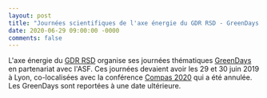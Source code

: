 ```yaml
---
layout: post
title: "Journées scientifiques de l'axe énergie du GDR RSD - GreenDays 2020"
date: 2020-06-29 09:00:00 -0000
comments: false
---
```

L'axe énergie du [GDR RSD](http://gdr-rsd.cnrs.fr) organise ses journées thématiques [GreenDays](http://perso.ens-lyon.fr/laurent.lefevre/greendayslyon2020/)
en partenariat avec l'ASF. Ces journées devaient avoir les 29 et 30 juin 2019 à Lyon, co-localisées avec la conférence [Compas 2020](https://2020.compas-conference.fr) qui a été annulée. 
Les GreenDays sont reportées à une date ultérieure.

